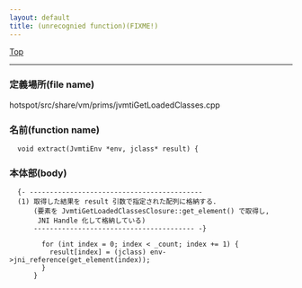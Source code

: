 ```yaml
---
layout: default
title: (unrecognied function)(FIXME!)
---
```

[Top](../index.html)

--- 
### 定義場所(file name)
hotspot/src/share/vm/prims/jvmtiGetLoadedClasses.cpp

### 名前(function name)
```
  void extract(JvmtiEnv *env, jclass* result) {
```

### 本体部(body)
```
  {- -------------------------------------------
  (1) 取得した結果を result 引数で指定された配列に格納する.
      (要素を JvmtiGetLoadedClassesClosure::get_element() で取得し, 
       JNI Handle 化して格納している)
      ---------------------------------------- -}

	    for (int index = 0; index < _count; index += 1) {
	      result[index] = (jclass) env->jni_reference(get_element(index));
	    }
	  }
	
```


